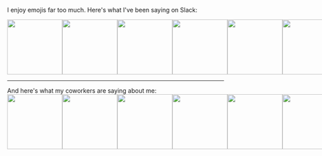 I enjoy emojis far too much. Here's what I've been saying on Slack:
<br/>
<div style="display:flex">
  <img src="https://cratebots.herokuapp.com/x/0 " width="128px" />
  <img src="https://cratebots.herokuapp.com/x/1 " width="128px" />
  <img src="https://cratebots.herokuapp.com/x/2 " width="128px" />
  <img src="https://cratebots.herokuapp.com/x/3 " width="128px" />
  <img src="https://cratebots.herokuapp.com/x/4 " width="128px" />
  <img src="https://cratebots.herokuapp.com/x/5 " width="128px" />
</div>
<hr/>
And here's what my coworkers are saying about me:
<br/>
<div style="display:flex">
  <img src="https://cratebots.herokuapp.com/xxx/0 " width="128px" />
  <img src="https://cratebots.herokuapp.com/xxx/1 " width="128px" />
  <img src="https://cratebots.herokuapp.com/xxx/2 " width="128px" />
  <img src="https://cratebots.herokuapp.com/xxx/3 " width="128px" />
  <img src="https://cratebots.herokuapp.com/xxx/4 " width="128px" />
  <img src="https://cratebots.herokuapp.com/xxx/5 " width="128px" />
</div>

